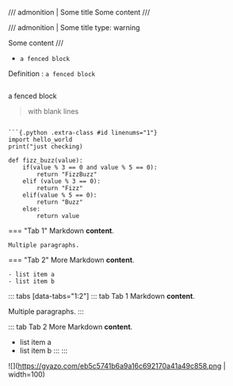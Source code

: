 /// admonition | Some title
Some content
///

/// admonition | Some title
    type: warning

Some content 
///

- &#32;
    ```
    a fenced block
    ```

Definition
: &#32;
    ```
    a fenced block
    ```
> ```
  a fenced block

> with blank lines
  ```

```{.python .extra-class #id linenums="1"}
import hello_world
print("just checking)
```
``` python3
def fizz_buzz(value):
    if(value % 3 == 0 and value % 5 == 0):
        return "FizzBuzz"
    elif (value % 3 == 0):
        return "Fizz"
    elif(value % 5 == 0):
        return "Buzz"
    else:
        return value
```
=== "Tab 1"
    Markdown **content**.

    Multiple paragraphs.

=== "Tab 2"
    More Markdown **content**.

    - list item a
    - list item b


::: tabs [data-tabs="1:2"]
::: tab Tab 1
Markdown **content**.

Multiple paragraphs.
:::

::: tab Tab 2
More Markdown **content**.

- list item a
- list item b
:::
:::

![](https://gyazo.com/eb5c5741b6a9a16c692170a41a49c858.png | width=100)


